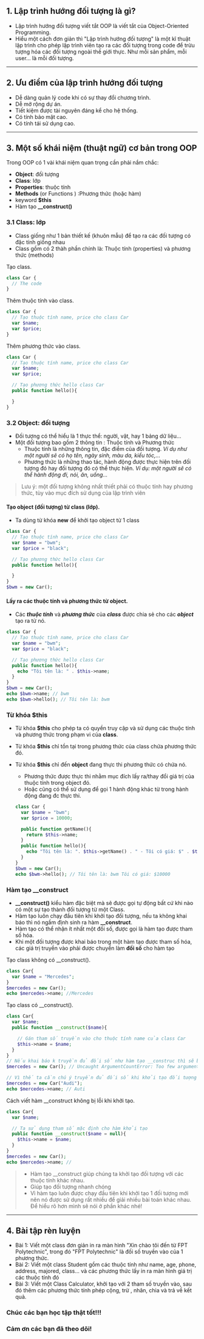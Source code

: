## 1. Lập trình hướng đối tượng là gì?

- Lập trình hướng đối tượng viết tắt OOP là viết tắt của Object-Oriented Programming.
- Hiểu một cách đơn giản thì "Lập trình hướng đối tượng" là một kĩ thuật lập trình cho phép lập trình viên tạo ra các đối tượng trong code để trừu tượng hóa các đối tượng ngoài thế giới thực. Như mỗi sản phẩm, mỗi user… là mỗi đối tượng.

---

## 2. Ưu điểm của lập trình hướng đối tượng

- Dễ dàng quản lý code khi có sự thay đổi chương trình.
- Dễ mở rộng dự án.
- Tiết kiệm được tài nguyên đáng kể cho hệ thống.
- Có tính bảo mật cao.
- Có tính tái sử dụng cao.

---

## 3. Một số khái niệm (thuật ngữ) cơ bản trong OOP

Trong OOP có 1 vài khái niệm quan trọng cần phải nắm chắc:

- **Object**: đối tượng
- **Class**: lớp
- **Properties**: thuộc tính
- **Methods** (or Functions ) :Phương thức (hoặc hàm)
- keyword **$this**
- Hàm tạo **\_\_construct()**

### 3.1 Class: lớp

- Class giống như 1 bản thiết kế (khuôn mẫu) để tạo ra các đối tượng có đặc tính giống nhau
- Class gồm có 2 thàh phần chính là: Thuộc tính (properties) và phương thức (methods)

Tạo class.

```php
class Car {
  // The code
}
```

Thêm thuộc tính vào class.

```php
class Car {
  // Tạo thuộc tính name, price cho class Car
  var $name;
  var $price;
}
```

Thêm phương thức vào class.

```php
class Car {
  // Tạo thuộc tính name, price cho class Car
  var $name;
  var $price;

  // Tạo phương thức hello class Car
  public function hello(){

  }
}
```

### 3.2 Object: đối tượng

- Đối tượng có thể hiểu là 1 thực thể: người, vật, hay 1 bảng dữ liệu...
- Một đối tượng bao gồm 2 thông tin : Thuộc tính và Phương thức
  - Thuộc tính là những thông tin, đặc điểm của đối tượng. _Ví dụ như một người sẽ có họ tên, ngày sinh, màu da, kiểu tóc,..._
  - Phương thức là những thao tác, hành động được thực hiện trên đối tượng đó hay đối tượng đó có thể thực hiện. _Ví dụ: một người sẽ có thể hành động đi, nói, ăn, uống..._

> Lưu ý: một đối tượng không nhất thiết phải có thuộc tính hay phương thức, tùy vào mục đích sử dụng của lập trình viên

#### Tạo object (đối tượng) từ class (lớp).

- Ta dùng từ khóa **new** để khởi tạo object từ 1 class

```php
class Car {
  // Tạo thuộc tính name, price cho class Car
  var $name = "bwm";
  var $price = "black";

  // Tạo phương thức hello class Car
  public function hello(){

  }
}
$bwm = new Car();
```

#### Lấy ra các thuộc tính và phương thức từ object.

- Các **_thuộc tính_** và **_phương thức_** của **_class_** được chia sẻ cho các **_object_** tạo ra từ nó.

```php
class Car {
  // Tạo thuộc tính name, price cho class Car
  var $name = "bwm";
  var $price = "black";

  // Tạo phương thức hello class Car
  public function hello(){
    echo "Tôi tên là: " . $this->name;
  }
}
$bwm = new Car();
echo $bwm->name; // bwm
echo $bwm->hello(); // Tôi tên là: bwm
```

### Từ khóa $this

- Từ khóa **$this** cho phép ta có quyền truy cập và sử dụng các thuộc tính và phương thức trong phạm vi của **class**.
- Từ khóa **$this** chỉ tồn tại trong phương thức của class chứa phương thức đó.
- Từ khóa **$this** chỉ đến **object** đang thực thi phương thức có chứa nó.

  - Phương thức được thực thi nhằm mục đích lấy ra/thay đổi giá trị của thuộc tính trong object đó.
  - Hoặc cũng có thể sử dụng để gọi 1 hành động khác từ trong hành động đang đc thực thi.

  ```php
  class Car {
    var $name = "bwm";
    var $price = 10000;

    public function getName(){
      return $this->name;
    }
    public function hello(){
      echo "Tôi tên là: ". $this->getName() . " - Tôi có giá: $" . $this->price;
    }
  }
  $bwm = new Car();
  echo $bwm->hello(); // Tôi tên là: bwm Tôi có giá: $10000
  ```

### Hàm tạo \_\_construct

- **\_\_construct()** kiểu hàm đặc biệt mà sẽ được gọi tự động bất cứ khi nào có một sự tạo thành đối tượng từ một Class.
- Hàm tạo luôn chạy đầu tiên khi khởi tạo đối tượng, nếu ta không khai báo thì nó ngầm định sinh ra hàm **\_\_construct**.
- Hàm tạo có thể nhận ít nhất một đối số, được gọi là hàm tạo được tham số hóa.
- Khi một đối tượng được khai báo trong một hàm tạo được tham số hóa, các giá trị truyền vào phải được chuyển làm **đối số** cho hàm tạo

Tạo class không có \_\_construct().

```php
class Car{
  var $name = "Mercedes";
}
$mercedes = new Car();
echo $mercedes->name; //Mercedes
```

Tạo class có \_\_construct().

```php
class Car{
  var $name;
  public function __construct($name){

    // Gán tham số truyền vào cho thuộc tính name của class Car
    $this->name = $name;
  }
}
// Nếu khai báo k truyền đủ đối số như hàm tạo __construc thì sẽ báo lỗi
$mercedes = new Car(); // Uncaught ArgumentCountError: Too few arguments to function Car::__construct()

// Vì thế ta cần chú ý truyền đủ đối số khi khởi tạo đối tượng
$mercedes = new Car("Audi");
echo $mercedes->name; // Auti
```

Cách viết hàm \_\_construct không bị lỗi khi khởi tạo.

```php
class Car{
  var $name;

  // Ta sử dụng tham số mặc định cho hàm khởi tạo
  public function __construct($name = null){
    $this->name = $name;
  }
}
$mercedes = new Car();
echo $mercedes->name; //
```

> - Hàm tạo \_\_construct giúp chúng ta khởi tạo đối tượng với các thuộc tính khác nhau.
> - Giúp tạo đối tượng nhanh chóng
> - Vì hàm tạo luôn được chạy đầu tiên khi khởi tạo 1 đối tượng mới nên nó được sử dụng rất nhiều để giải nhiều bài toán khác nhau. Để hiểu rõ hơn mình sẽ nói ở phần khác nhé!

---

## 4. Bài tập rèn luyện

- Bài 1: Viết một class đơn giản in ra màn hình "Xin chào tôi đến từ FPT Polytechnic", trong đó "FPT Polytechnic" là đối số truyền vào của 1 phương thức.
- Bài 2: Viết một class Student gồm các thuộc tính như name, age, phone, address, majored, class... và các phương thức lấy in ra màn hình giá trị các thuộc tính đó
- Bài 3: Viết một Class Calculator, khởi tạo với 2 tham số truyền vào, sau đó thêm các phương thức tính phép cộng, trừ , nhân, chia và trả về kết quả.

### Chúc các bạn học tập thật tốt!!!

### Cảm ơn các bạn đã theo dõi!
